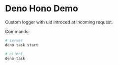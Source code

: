 # Deno Hono Demo

Custom logger with uid introced at incoming request.

Commands:

```sh
# server
deno task start

# client
deno task
```
